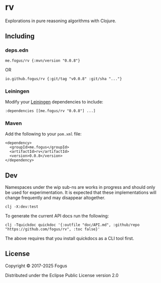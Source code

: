 # rv

Explorations in pure reasoning algorithms with Clojure.

## Including

### deps.edn

    me.fogus/rv {:mvn/version "0.0.8"}

OR

    io.github.fogus/rv {:git/tag "v0.0.8" :git/sha "..."}

### Leiningen

Modify your [Leiningen](http://github.com/technomancy/leiningen) dependencies to include:

    :dependencies [[me.fogus/rv "0.0.8"] ...]

### Maven

Add the following to your `pom.xml` file:

    <dependency>
      <groupId>me.fogus</groupId>
      <artifactId>rv</artifactId>
      <version>0.0.8</version>
    </dependency>

## Dev

Namespaces under the wip sub-ns are works in progress and should only be used for experimentation. It is expected that these implementations will change frequently and may disappear altogether.

    clj -X:dev:test

To generate the current API docs run the following:

    clj -Tquickdoc quickdoc '{:outfile "doc/API.md", :github/repo "https://github.com/fogus/rv", :toc false}'

The above requires that you install quickdocs as a CLI tool first.

## License

Copyright © 2017-2025 Fogus

Distributed under the Eclipse Public License version 2.0
